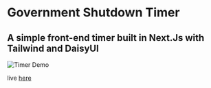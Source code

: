 # Government Shutdown Timer

## A simple front-end timer built in Next.Js with Tailwind and DaisyUI

![Timer Demo](public/demo.gif)

live [here](https://government-shutdown-tracker.vercel.app)